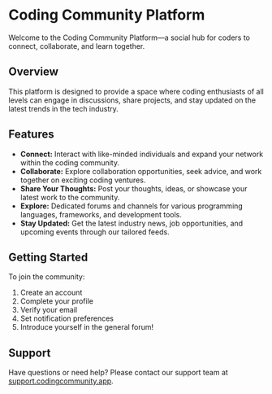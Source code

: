 # Coding Community Platform

Welcome to the Coding Community Platform—a social hub for coders to connect, collaborate, and learn together.

## Overview

This platform is designed to provide a space where coding enthusiasts of all levels can engage in discussions, share projects, and stay updated on the latest trends in the tech industry. 


## Features

- **Connect:** Interact with like-minded individuals and expand your network within the coding community.
- **Collaborate:** Explore collaboration opportunities, seek advice, and work together on exciting coding ventures.
- **Share Your Thoughts:** Post your thoughts, ideas, or showcase your latest work to the community.
- **Explore:** Dedicated forums and channels for various programming languages, frameworks, and development tools.
- **Stay Updated:** Get the latest industry news, job opportunities, and upcoming events through our tailored feeds.


## Getting Started

To join the community:

1. Create an account
2. Complete your profile 
3. Verify your email
4. Set notification preferences
5. Introduce yourself in the general forum!

<!-- ## Code of Conduct

We encourage a welcoming and inclusive environment where members can engage respectfully. View our full [Code of Conduct](link-to-coc.md). -->

<!-- 
## Contributing

We welcome contributions and suggestions to help improve this platform! Please refer to our [Contribution Guidelines](link-to-contribution.md) for details. -->

## Support

Have questions or need help? Please contact our support team at [support.codingcommunity.app](ayushthakur1412@gmail.com).
